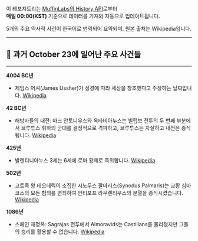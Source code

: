 

이 레포지토리는 [MuffinLabs의 History API](https://history.muffinlabs.com/date)로부터  
**매일 00:00(KST)** 기준으로 데이터를 가져와 자동으로 업데이트됩니다.

5개의 주요 역사적 사건이 한국어로 번역되어 요약되며, 원본 출처는 Wikipedia입니다.

---

## 📅 과거 **October 23**에 일어난 주요 사건들

---
**4004 BC년**
- 제임스 어셔(James Ussher)가 성경에 따라 세상을 창조했다고 주장하는 날짜입니다.  [Wikipedia](https://wikipedia.org/wiki/James_Ussher)

**42 BC년**
- 해방자들의 내전: 마크 안토니우스와 옥타비아누스는 빌립보 전투의 두 번째 부분에서 브루투스 휘하의 군대를 결정적으로 격파하고, 브루투스는 자살하고 내전은 종식됩니다.  [Wikipedia](https://wikipedia.org/wiki/Liberators%27_civil_war)

**425년**
- 발렌티니아누스 3세는 6세에 로마 황제로 즉위합니다.  [Wikipedia](https://wikipedia.org/wiki/Valentinian_III)

**502년**
- 고트족 왕 테오데릭이 소집한 시노두스 팔마리스(Synodus Palmaris)는 교황 심마코스의 모든 혐의를 면죄하여 안티포프 라우렌티우스의 분열을 종식시켰습니다.  [Wikipedia](https://wikipedia.org/wiki/Theodoric_the_Great)

**1086년**
- 스페인 재정복: Sagrajas 전투에서 Almoravids는 Castilians를 물리쳤지만 그들의 승리를 활용할 수 없습니다.  [Wikipedia](https://wikipedia.org/wiki/Reconquista)
